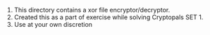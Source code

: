 1. This directory contains a xor file encryptor/decryptor. 
2. Created this as a part of exercise while solving Cryptopals SET 1.
3. Use at your own discretion
